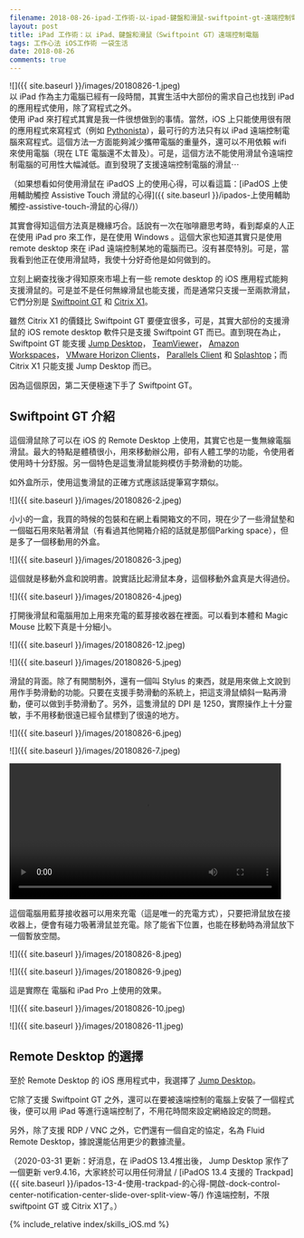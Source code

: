```yaml
---
filename: 2018-08-26-ipad-工作術-以-ipad-鍵盤和滑鼠-swiftpoint-gt-遠端控制電腦.md
layout: post
title: iPad 工作術：以 iPad、鍵盤和滑鼠（Swiftpoint GT）遠端控制電腦
tags: 工作心法 iOS工作術 一袋生活
date: 2018-08-26
comments: true
---
```


![]({{ site.baseurl }}/images/20180826-1.jpeg)  
以 iPad 作為主力電腦已經有一段時間，其實生活中大部份的需求自己也找到 iPad 的應用程式使用，除了寫程式之外。  
使用 iPad 來打程式其實是我一件很想做到的事情。當然，iOS 上只能使用很有限的應用程式來寫程式（例如 [Pythonista](http://omz-software.com/pythonista/)），最可行的方法只有以 iPad 遠端控制電腦來寫程式。這個方法一方面能夠減少攜帶電腦的重量外，還可以不用依賴 wifi 來使用電腦（現在 LTE 電腦還不太普及）。可是，這個方法不能使用滑鼠令遠端控制電腦的可用性大幅減低。直到發現了支援遠端控制電腦的滑鼠⋯

（如果想看如何使用滑鼠在 iPadOS 上的使用心得，可以看這篇：[iPadOS 上使用輔助觸控 Assistive Touch 滑鼠的心得]({{ site.baseurl }}/ipados-上使用輔助觸控-assistive-touch-滑鼠的心得/)）

其實會得知這個方法真是機緣巧合。話說有一次在咖啡廳思考時，看到鄰桌的人正在使用 iPad pro 來工作，是在使用 Windows 。這個大家也知道其實只是使用 remote desktop 來在 iPad 遠端控制某地的電腦而已。沒有甚麼特別。可是，當我看到他正在使用滑鼠時，我使十分好奇他是如何做到的。

立刻上網查找後才得知原來市場上有一些 remote desktop 的 iOS 應用程式能夠支援滑鼠的。可是並不是任何無線滑鼠也能支援，而是通常只支援一至兩款滑鼠，它們分別是 [Swiftpoint GT](https://www.swiftpoint.com/swiftpoint-gt-ergonomic-mouse) 和 [Citrix X1](http://store.citrix.com/store/citrix/en_US/pd/ThemeID.37713000/productID.317779200)。

雖然 Citrix X1 的價錢比 Swiftpoint GT 要便宜很多，可是，其實大部份的支援滑鼠的 iOS remote desktop 軟件只是支援 Swiftpoint GT 而已。直到現在為止，Swiftpoint GT 能支援 [Jump Desktop](https://jumpdesktop.com)， [TeamViewer](https://www.teamviewer.com/en/)， [Amazon Workspaces](https://aws.amazon.com/workspaces/)， [VMware Horizon Clients](https://my.vmware.com/web/vmware/info?slug=desktop_end_user_computing/vmware_horizon_clients/4_0)， [Parallels Client](https://www.parallels.com/products/ras/download/client/) 和 [Splashtop](https://www.splashtop.com/press_release/splashtop-partners-with-swiftpoint-to-bring-mouse-support-for-splashtop-remote-desktop-users-on-ipad-and-iphone)；而 Citrix X1 只能支援 Jump Desktop 而已。

因為這個原因，第二天便極速下手了 Swiftpoint GT。

## Swiftpoint GT 介紹

這個滑鼠除了可以在 iOS 的 Remote Desktop 上使用，其實它也是一隻無線電腦滑鼠。最大的特點是體積很小，用來移動辦公用，卻有人體工學的功能，令使用者使用時十分舒服。另一個特色是這隻滑鼠能夠模仿手勢滑動的功能。

如外盒所示，使用這隻滑鼠的正確方式應該話提筆寫字類似。

![]({{ site.baseurl }}/images/20180826-2.jpeg)

小小的一盒，我買的時候的包裝和在網上看開箱文的不同，現在少了一些滑鼠墊和一個磁石用來貼著滑鼠（有看過其他開箱介紹的話就是那個Parking space），但是多了一個移動用的外盒。

![]({{ site.baseurl }}/images/20180826-3.jpeg)

這個就是移動外盒和說明書。說實話比起滑鼠本身，這個移動外盒真是大得過份。

![]({{ site.baseurl }}/images/20180826-4.jpeg)

打開後滑鼠和電腦用加上用來充電的藍芽接收器在裡面。可以看到本體和 Magic Mouse 比較下真是十分細小。

![]({{ site.baseurl }}/images/20180826-12.jpeg)

![]({{ site.baseurl }}/images/20180826-5.jpeg)

滑鼠的背面。除了有開關制外，還有一個叫 Stylus 的東西，就是用來做上文說到用作手勢滑動的功能。只要在支援手勢滑動的系統上，把這支滑鼠傾斜一點再滑動，便可以做到手勢滑動了。另外，這隻滑鼠的 DPI 是 1250，實際操作上十分靈敏，手不用移動很遠已經令鼠標到了很遠的地方。

![]({{ site.baseurl }}/images/20180826-6.jpeg)

![]({{ site.baseurl }}/images/20180826-7.jpeg)

<video width="480" src="{{ site.baseurl }}/images/20180826-1.MOV" controls > </video>

這個電腦用藍芽接收器可以用來充電（這是唯一的充電方式），只要把滑鼠放在接收器上，便會有碰力吸著滑鼠並充電。除了能省下位置，也能在移動時為滑鼠放下一個暫放空間。

![]({{ site.baseurl }}/images/20180826-8.jpeg)

![]({{ site.baseurl }}/images/20180826-9.jpeg)

這是實際在 電腦和 iPad Pro 上使用的效果。

![]({{ site.baseurl }}/images/20180826-10.jpeg)

![]({{ site.baseurl }}/images/20180826-11.jpeg)

## Remote Desktop 的選擇

至於 Remote Desktop 的 iOS 應用程式中，我選擇了 [Jump Desktop](https://jumpdesktop.com)。

它除了支援 Swiftpoint GT 之外，還可以在要被遠端控制的電腦上安裝了一個程式後，便可以用 iPad 等進行遠端控制了，不用花時間來設定網絡設定的問題。

另外，除了支援 RDP / VNC 之外，它們還有一個自定的協定，名為 Fluid Remote Desktop，據說還能佔用更少的數據流量。

（2020-03-31 更新：好消息，在 iPadOS 13.4推出後， Jump Desktop 家作了一個更新 ver9.4.16，大家終於可以用任何滑鼠 / [iPadOS 13.4 支援的 Trackpad]({{ site.baseurl }}/ipados-13-4-使用-trackpad-的心得-開啟-dock-control-center-notification-center-slide-over-split-view-等/) 作遠端控制，不限 swiftpoint GT 或 Citrix X1了。）

{% include_relative index/skills_iOS.md %}